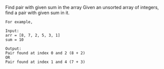 Find pair with given sum in the array
    Given an unsorted array of integers, find a pair with given sum in it.

    For example,

    Input:
    arr = [8, 7, 2, 5, 3, 1]
    sum = 10

    Output:
    Pair found at index 0 and 2 (8 + 2)
    OR
    Pair found at index 1 and 4 (7 + 3)
